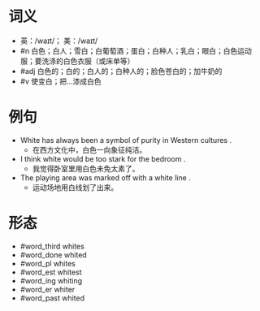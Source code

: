 # 词义
- 英：/waɪt/； 美：/waɪt/
- #n 白色；白人；雪白；白葡萄酒；蛋白；白种人；乳白；眼白；白色运动服；要洗涤的白色衣服（或床单等）
- #adj 白色的；白的；白人的；白种人的；脸色苍白的；加牛奶的
- #v 使变白；把…漆成白色
# 例句
- White has always been a symbol of purity in Western cultures .
	- 在西方文化中，白色一向象征纯洁。
- I think white would be too stark for the bedroom .
	- 我觉得卧室里用白色未免太素了。
- The playing area was marked off with a white line .
	- 运动场地用白线划了出来。
# 形态
- #word_third whites
- #word_done whited
- #word_pl whites
- #word_est whitest
- #word_ing whiting
- #word_er whiter
- #word_past whited
